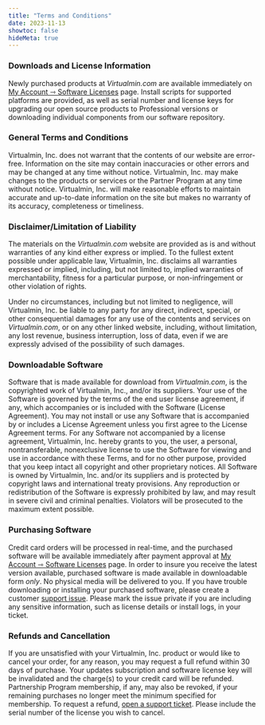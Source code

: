 ```yaml
---
title: "Terms and Conditions"
date: 2023-11-13
showtoc: false
hideMeta: true
---
```


### Downloads and License Information
Newly purchased products at *Virtualmin.com* are available immediately on [My Account ⇾ Software Licenses](/account/) page. Install scripts for supported platforms are provided, as well as serial number and license keys for upgrading our open source products to Professional versions or downloading individual components from our software repository.

### General Terms and Conditions
Virtualmin, Inc. does not warrant that the contents of our website are error-free. Information on the site may contain inaccuracies or other errors and may be changed at any time without notice. Virtualmin, Inc. may make changes to the products or services or the Partner Program at any time without notice. Virtualmin, Inc. will make reasonable efforts to maintain accurate and up-to-date information on the site but makes no warranty of its accuracy, completeness or timeliness.

### Disclaimer/Limitation of Liability
The materials on the *Virtualmin.com* website are provided as is and without warranties of any kind either express or implied. To the fullest extent possible under applicable law, Virtualmin, Inc. disclaims all warranties expressed or implied, including, but not limited to, implied warranties of merchantability, fitness for a particular purpose, or non-infringement or other violation of rights.

Under no circumstances, including but not limited to negligence, will Virtualmin, Inc. be liable to any party for any direct, indirect, special, or other consequential damages for any use of the contents and services on *Virtualmin.com*, or on any other linked website, including, without limitation, any lost revenue, business interruption, loss of data, even if we are expressly advised of the possibility of such damages.

### Downloadable Software
Software that is made available for download from *Virtualmin.com*, is the copyrighted work of Virtualmin, Inc., and/or its suppliers. Your use of the Software is governed by the terms of the end user license agreement, if any, which accompanies or is included with the Software (License Agreement). You may not install or use any Software that is accompanied by or includes a License Agreement unless you first agree to the License Agreement terms. For any Software not accompanied by a license agreement, Virtualmin, Inc. hereby grants to you, the user, a personal, nontransferable, nonexclusive license to use the Software for viewing and use in accordance with these Terms, and for no other purpose, provided that you keep intact all copyright and other proprietary notices. All Software is owned by Virtualmin, Inc. and/or its suppliers and is protected by copyright laws and international treaty provisions. Any reproduction or redistribution of the Software is expressly prohibited by law, and may result in severe civil and criminal penalties. Violators will be prosecuted to the maximum extent possible.

### Purchasing Software
Credit card orders will be processed in real-time, and the purchased software will be available immediately after payment approval at [My Account ⇾ Software Licenses](/account/) page. In order to insure you receive the latest version available, purchased software is made available in downloadable form *only*. No physical media will be delivered to you. If you have trouble downloading or installing your purchased software, please create a customer [support issue](https://forum.virtualmin.com/new-message?groupname=staff&body=***OS+type+and+version%3A***+required+***Webmin+version%3A***+required+***Virtualmin+version%3A***+required+***Related+products+version%3A***+recommended+***Pro+product+serial%3A***+required). Please mark the issue private if you are including any sensitive information, such as license details or install logs, in your ticket.

### Refunds and Cancellation
If you are unsatisfied with your Virtualmin, Inc. product or would like to cancel your order, for any reason, you may request a full refund within 30 days of purchase. Your updates subscription and software license key will be invalidated and the charge(s) to your credit card will be refunded. Partnership Program membership, if any, may also be revoked, if your remaining purchases no longer meet the minimum specified for membership. To request a refund, [open a support ticket](https://forum.virtualmin.com/new-message?groupname=staff&title=Refund+Request). Please include the serial number of the license you wish to cancel.